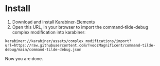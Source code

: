# Install

1. Download and install [Karabiner-Elements](https://pqrs.org/osx/karabiner/)
2. Open this URL, in your browser to import the command-tilde-debug complex modification into karabiner:

`karabiner://karabiner/assets/complex_modifications/import?url=https://raw.githubusercontent.com/TvoozMagnificent/command-tilde-debug/main/command-tilde-debug.json`

Now you are done.
